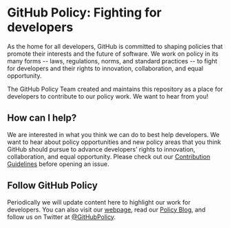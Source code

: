# GitHub Policy: Fighting for developers

As the home for all developers, GitHub is committed to shaping policies that promote their interests and the future of software. We work on policy in its many forms -- laws, regulations, norms, and standard practices -- to fight for developers and their rights to innovation, collaboration, and equal opportunity.

The GitHub Policy Team created and maintains this repository as a place for developers to contribute to our policy work. We want to hear from you!

## How can I help?

We are interested in what you think we can do to best help developers. We want to hear about policy opportunities and new policy areas that you think GitHub should pursue to advance developers’ rights to innovation, collaboration, and equal opportunity. Please check out our [Contribution Guidelines](CONTRIBUTING.md) before opening an issue.

## Follow GitHub Policy

Periodically we will update content here to highlight our work for developers. You can also visit our [webpage](#holder), read our [Policy Blog](https://github.blog/category/company/policy/), and follow us on Twitter at [@GitHubPolicy](https://twitter.com/githubpolicy).
